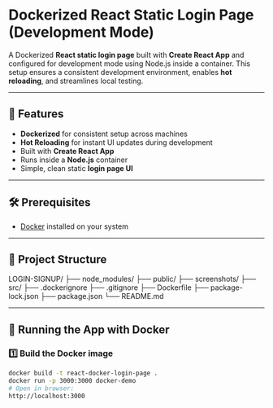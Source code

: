 # Dockerized React Static Login Page (Development Mode)

A Dockerized **React static login page** built with **Create React App** and configured for development mode using Node.js inside a container. This setup ensures a consistent development environment, enables **hot reloading**, and streamlines local testing.

---

## 🚀 Features
- **Dockerized** for consistent setup across machines
- **Hot Reloading** for instant UI updates during development
- Built with **Create React App**
- Runs inside a **Node.js** container
- Simple, clean static **login page UI**

---

## 🛠️ Prerequisites
- [Docker](https://www.docker.com/get-started) installed on your system

---

## 📂 Project Structure
LOGIN-SIGNUP/
├── node_modules/
├── public/
├── screenshots/
├── src/
├── .dockerignore
├── .gitignore
├── Dockerfile
├── package-lock.json
├── package.json
└── README.md


---
## 🐳 Running the App with Docker

### 1️⃣ Build the Docker image
```bash
docker build -t react-docker-login-page .
docker run -p 3000:3000 docker-demo
# Open in browser:
http://localhost:3000



